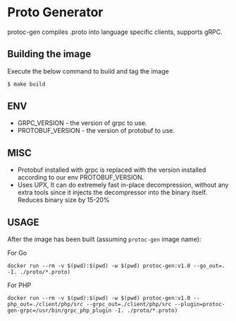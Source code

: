 # Proto Generator
protoc-gen compiles .proto into language specific clients, supports gRPC.

## Building the image

Execute the below command to build and tag the image

````sh
$ make build
````

## ENV
* GRPC_VERSION - the version of grpc to use.
* PROTOBUF_VERSION - the version of protobuf to use.

## MISC
- Protobuf installed with grpc is replaced with the version installed according to our env PROTOBUF_VERSION.
- Uses UPX, It can do extremely fast in-place decompression, without any extra tools since it injects the decompressor into the binary itself. Reduces binary size by 15-20%

## USAGE
After the image has been built (assuming `protoc-gen` image name):

For Go
```
docker run --rm -v $(pwd):$(pwd) -w $(pwd) protoc-gen:v1.0 --go_out=. -I. ./proto/*.proto)
```

For PHP
```
docker run --rm -v $(pwd):$(pwd) -w $(pwd) protoc-gen:v1.0 --php_out=./client/php/src --grpc_out=./client/php/src --plugin=protoc-gen-grpc=/usr/bin/grpc_php_plugin -I. ./proto/*.proto)
```
